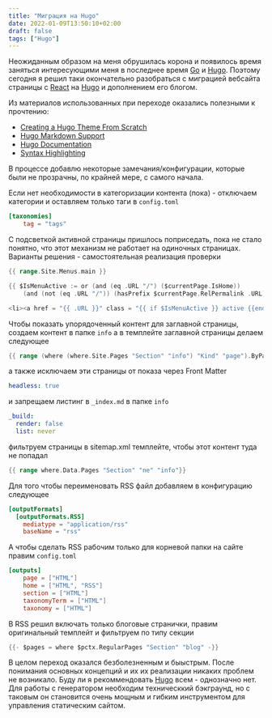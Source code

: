 ```yaml
---
title: "Миграция на Hugo"
date: 2022-01-09T13:50:10+02:00 
draft: false 
tags: ["Hugo"]
---
```


Неожиданным образом на меня обрушилась корона и появилось время заняться интересующими меня в последнее
время [Go](https://go.dev/) и [Hugo](https://gohugo.io/). Поэтому сегодня я решил таки окончательно разобраться с
миграцией вебсайта страницы с [React](https://reactjs.org/) на [Hugo](https://gohugo.io/) и дополнением его блогом.

<!--more-->

Из материалов использованных при переходе оказались полезными к прочтению:

- [Creating a Hugo Theme From Scratch](https://retrolog.io/blog/creating-a-hugo-theme-from-scratch/)
- [Hugo Markdown Support](https://www.markdownguide.org/tools/hugo/)
- [Hugo Documentation](https://gohugo.io/documentation/)
- [Syntax Highlighting](https://gohugo.io/content-management/syntax-highlighting/)

В процессе добавлю некоторые замечания/конфигурации, которые были не прозрачны, по крайней мере, с самого начала.

Если нет необходимости в категоризации контента (пока) - отключаем категории и оставляем только таги в `config.toml`

```toml
[taxonomies]
    tag = "tags"
```

С подсветкой активной страницы пришлось поприседать, пока не стало понятно, что этот механизм не работает на одиночных
страницах. Варианты решения - самостоятельная реализация проверки

```go
{{ range.Site.Menus.main }}

{{ $IsMenuActive := or (and (eq .URL "/") ($currentPage.IsHome))
    (and (not (eq .URL "/")) (hasPrefix $currentPage.RelPermalink .URL)) }}

<li><a href = "{{ .URL }}" class = "{{ if $IsMenuActive }} active {{end}}">
```

Чтобы показать упорядоченный контент для заглавной страницы, создаем контент в папке `info` a в темплейте заглавной
страницы делаем следующее

```go
{{ range (where (where.Site.Pages "Section" "info") "Kind" "page").ByParam "weight" }}
```

а также исключаем эти страницы от показа через Front Matter

```yaml
headless: true
```

и запрещаем листинг в `_index.md` в папке `info`

```yaml
_build:
  render: false
  list: never
```

фильтруем страницы в sitemap.xml темплейте, чтобы этот контент туда не попадал

```go
{{ range where.Data.Pages "Section" "ne" "info"}}
```

Для того чтобы переименовать RSS файл добавляем в конфигурацию следующее

```toml
[outputFormats]
  [outputFormats.RSS]
    mediatype = "application/rss"
    baseName = "rss"
```

А чтобы сделать RSS рабочим только для корневой папки на сайте правим `config.toml`

```toml
[outputs]
    page = ["HTML"]
    home = ["HTML", "RSS"]
    section = ["HTML"]
    taxonomyTerm = ["HTML"]
    taxonomy = ["HTML"]
```

В RSS решил включать только блоговые странички, правим оригинальный темплейт и фильтруем по типу секции

```go
{{- $pages = where $pctx.RegularPages "Section" "blog" -}}
```

В целом переход оказался безболезненным и быыстрым. После понимания основных концепций и их их реализации никаких
проблем не возникало. Буду ли я рекоммендовать [Hugo](https://gohugo.io/) всем - однозначно нет. Для работы с
генератором необходим техническкий бэкграунд, но с таковым он становится очень мощным и гибким инструментом для 
управления статическим сайтом.